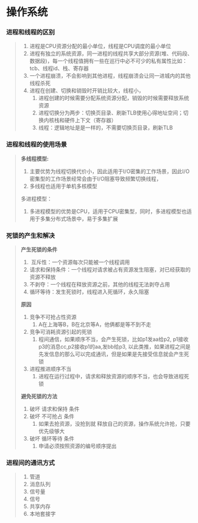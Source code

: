 # 操作系统

### 进程和线程的区别

> 1. 进程是CPU资源分配的最小单位，线程是CPU调度的最小单位
> 2. 进程有独立的系统资源，同一进程的线程共享大部分资源(堆、代码段、数据段)，每一个线程值拥有一些在巡行中必不可少的私有属性比如：tcb、线程id、栈、寄存器
> 3. 一个进程崩溃，不会影响到其他进程，线程崩溃会让同一进城内的其他线程杀死
> 4. 进程在创建、切换和销毁时开销比较大，线程小，
>    1. 进程创建的时候需要分配系统资源分配，销毁的时候需要释放系统资源
>    2. 进程切换分为两步：切换页目录、刷新TLB使用心得地址空间；切换内核栈和硬件上下文（寄存器）
>    3. 线程：逻辑地址是是一样的，不需要切换页目录，刷新TLB

### 进程和线程的使用场景

> **多线程模型:**
>
> 1. 主要优势为线程切换代价小，因此适用于I/O密集的工作场景，因此I/O密集型的工作场景经常会由于I/O阻塞导致频繁切换线程，
> 2. 多线程也适用于单机多核模型
>
> 多进程模型：
>
> 1. 多进程模型的优势是CPU，适用于CPU密集型，同时，多进程模型也适用于多集分布式场景中，易于多集扩展

### 死锁的产生和解决

> **产生死锁的条件**
>
> 1. ​	互斥性：一个资源每次只能被一个线程调用
> 2. 请求和保持条件：一个线程对请求被占有资源发生阻塞，对已经获取的资源不释放
> 3. 不剥夺：一个线程在释放资源之前，其他的线程无法剥夺占用
> 4. 循环等待：发生死锁时，线程进入死循环，永久阻塞
>
> **原因**
>
> 1. 竞争不可抢占性资源 
>    1. A在上海等B，B在北京等A，他俩都是等不到不走
> 2. 竞争可消耗资源引起的死锁
>    1. 程间通信，如果顺序不当，会产生死锁，比如p1发aa给p2, p1接收p3的消息cc,p2接收p1的aa,发bb给p3, 以此类推，如果进程之间是先发信息的那么可以完成通讯，但是如果是先接受信息就会产生死锁
> 3. 进程推进顺序不当
>    1. 进程在运行过程中，请求和释放资源的顺序不当，也会导致进程死锁
>
> **避免死锁的方法**
>
> 1. 破坏 请求和保持 条件
> 2. 破坏 不可抢占 条件 
>    1. 如果去抢资源，没抢到就 释放自己的资源，操作系统允许抢，只要优先级够大
> 3. 破坏 循环等待 条件
>    1. 申请必须按照资源的编号顺序提出

### 进程间的通讯方式

> 1. 管道
> 2. 消息队列
> 3. 信号量
> 4. 信号
> 5. 共享内存
> 6. 本地套接字